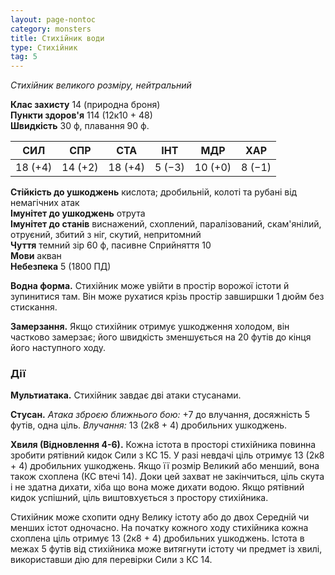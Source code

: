 ```yaml
---
layout: page-nontoc
category: monsters
title: Стихійник води
type: Стихійник
tag: 5
---
```


_Стихійник великого розміру, нейтральний_

**Клас захисту** 14 (природна броня)    
**Пункти здоров'я** 114 (12к10 + 48)    
**Швидкість** 30 ф, плавання 90 ф.

| СИЛ     | СПР     | СТА     | ІНТ    | МДР     | ХАР    |
| ------- | ------- | ------- | ------ | ------- | ------ |
| 18 (+4) | 14 (+2) | 18 (+4) | 5 (−3) | 10 (+0) | 8 (−1) |

**Стійкість до ушкоджень** кислота; дробильній, колоті та рубані від немагічних атак    
**Імунітет до ушкоджень** отрута    
**Імунітет до станів** виснажений, схоплений, паралізований, скам'янілий, отруєний, збитий з ніг, скутий, непритомний    
**Чуття** темний зір 60 ф, пасивне Сприйняття 10    
**Мови** акван    
**Небезпека** 5 (1800 ПД)

**Водна форма.** Стихійник може увійти в простір ворожої істоти й зупинитися там. Він може рухатися крізь простір завширшки 1 дюйм без стискання.    

**Замерзання.** Якщо стихійник отримує ушкодження холодом, він частково замерзає; його швидкість зменшується на 20 футів до кінця його наступного ходу.

### Дії
**Мультиатака.** Стихійник завдає дві атаки стусанами.    

**Стусан.** _Атака зброєю ближнього бою:_ +7 до влучання, досяжність 5 футів, одна ціль. _Влучання:_ 13 (2к8 + 4) дробильних ушкоджень.    

**Хвиля (Відновлення 4-6).** Кожна істота в просторі стихійника повинна зробити рятівний кидок Сили з КС 15. У разі невдачі ціль отримує 13 (2к8 + 4) дробильних ушкоджень. Якщо її розмір Великий або менший, вона також схоплена (КС втечі 14). Доки цей захват не закінчиться, ціль скута і не здатна дихати, хіба що вона може дихати водою. Якщо рятівний кидок успішний, ціль виштовхується з простору стихійника.    

Стихійник може схопити одну Велику істоту або до двох Середній чи менших істот одночасно. На початку кожного ходу стихійника кожна схоплена ціль отримує 13 (2к8 + 4) дробильних ушкоджень. Істота в межах 5 футів від стихійника може витягнути істоту чи предмет із хвилі, використавши дію для перевірки Сили з КС 14.
